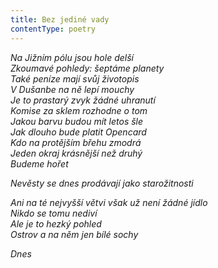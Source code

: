 ```yaml
---
title: Bez jediné vady
contentType: poetry
---
```


<section>

_Na Jižním pólu jsou hole delší  
Zkoumavé pohledy: šeptáme planety  
Také peníze mají svůj životopis  
V Dušanbe na ně lepí mouchy  
Je to prastarý zvyk žádné uhranutí  
Komise za sklem rozhodne o tom  
Jakou barvu budou mít letos šle  
Jak dlouho bude platit Opencard  
Kdo na protějším břehu zmodrá  
Jeden okraj krásnější než druhý  
Budeme hořet_

</section>

<section>

_Nevěsty se dnes prodávají jako starožitnosti_

</section>

<section>

_Ani na té nejvyšší větvi však už není žádné jídlo  
Nikdo se tomu nediví  
Ale je to hezký pohled  
Ostrov a na něm jen bílé sochy_

</section>

<section>

_Dnes_

</section>
